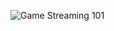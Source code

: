 ![Game Streaming 101](https://user-images.githubusercontent.com/52876913/136445655-60df9832-a8ba-4616-bb52-787bc27e8e5c.png)
